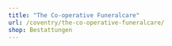 ```yaml
---
title: "The Co-operative Funeralcare"
url: /coventry/the-co-operative-funeralcare/
shop: Bestattungen
---
```

